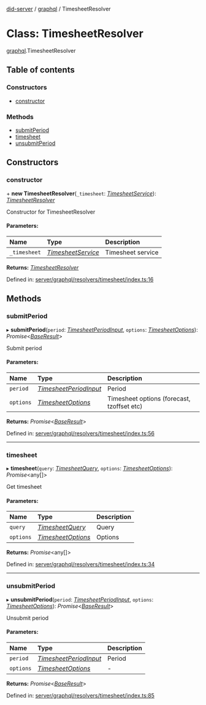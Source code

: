 [did-server](../README.md) / [graphql](../modules/graphql.md) / TimesheetResolver

# Class: TimesheetResolver

[graphql](../modules/graphql.md).TimesheetResolver

## Table of contents

### Constructors

- [constructor](graphql.timesheetresolver.md#constructor)

### Methods

- [submitPeriod](graphql.timesheetresolver.md#submitperiod)
- [timesheet](graphql.timesheetresolver.md#timesheet)
- [unsubmitPeriod](graphql.timesheetresolver.md#unsubmitperiod)

## Constructors

### constructor

\+ **new TimesheetResolver**(`_timesheet`: [*TimesheetService*](services.timesheetservice.md)): [*TimesheetResolver*](graphql.timesheetresolver.md)

Constructor for TimesheetResolver

#### Parameters:

Name | Type | Description |
:------ | :------ | :------ |
`_timesheet` | [*TimesheetService*](services.timesheetservice.md) | Timesheet service    |

**Returns:** [*TimesheetResolver*](graphql.timesheetresolver.md)

Defined in: [server/graphql/resolvers/timesheet/index.ts:16](https://github.com/Puzzlepart/did/blob/4fe732f3/server/graphql/resolvers/timesheet/index.ts#L16)

## Methods

### submitPeriod

▸ **submitPeriod**(`period`: [*TimesheetPeriodInput*](graphql.timesheetperiodinput.md), `options`: [*TimesheetOptions*](graphql.timesheetoptions.md)): *Promise*<[*BaseResult*](graphql.baseresult.md)\>

Submit period

#### Parameters:

Name | Type | Description |
:------ | :------ | :------ |
`period` | [*TimesheetPeriodInput*](graphql.timesheetperiodinput.md) | Period   |
`options` | [*TimesheetOptions*](graphql.timesheetoptions.md) | Timesheet options (forecast, tzoffset etc)    |

**Returns:** *Promise*<[*BaseResult*](graphql.baseresult.md)\>

Defined in: [server/graphql/resolvers/timesheet/index.ts:56](https://github.com/Puzzlepart/did/blob/4fe732f3/server/graphql/resolvers/timesheet/index.ts#L56)

___

### timesheet

▸ **timesheet**(`query`: [*TimesheetQuery*](graphql.timesheetquery.md), `options`: [*TimesheetOptions*](graphql.timesheetoptions.md)): *Promise*<any[]\>

Get timesheet

#### Parameters:

Name | Type | Description |
:------ | :------ | :------ |
`query` | [*TimesheetQuery*](graphql.timesheetquery.md) | Query   |
`options` | [*TimesheetOptions*](graphql.timesheetoptions.md) | Options    |

**Returns:** *Promise*<any[]\>

Defined in: [server/graphql/resolvers/timesheet/index.ts:34](https://github.com/Puzzlepart/did/blob/4fe732f3/server/graphql/resolvers/timesheet/index.ts#L34)

___

### unsubmitPeriod

▸ **unsubmitPeriod**(`period`: [*TimesheetPeriodInput*](graphql.timesheetperiodinput.md), `options`: [*TimesheetOptions*](graphql.timesheetoptions.md)): *Promise*<[*BaseResult*](graphql.baseresult.md)\>

Unsubmit period

#### Parameters:

Name | Type | Description |
:------ | :------ | :------ |
`period` | [*TimesheetPeriodInput*](graphql.timesheetperiodinput.md) | Period   |
`options` | [*TimesheetOptions*](graphql.timesheetoptions.md) | - |

**Returns:** *Promise*<[*BaseResult*](graphql.baseresult.md)\>

Defined in: [server/graphql/resolvers/timesheet/index.ts:85](https://github.com/Puzzlepart/did/blob/4fe732f3/server/graphql/resolvers/timesheet/index.ts#L85)
